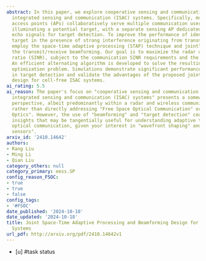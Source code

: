 ```yaml
---
abstract: In this paper, we explore cooperative sensing and communication within cell-free
  integrated sensing and communication (ISAC) systems. Specifically, multiple transmit
  access points (APs) collaboratively serve multiple communication users while simultaneously
  illuminating a potential target, with a separate sensing AP dedicated to collecting
  echo signals for target detection. To improve the performance of identifying a moving
  target in the presence of strong interference originating from transmit APs, we
  employ the space-time adaptive processing (STAP) technique and jointly optimize
  the transmit/receive beamforming. Our goal is to maximize the radar output signal-to-interference-plus-noise
  ratio (SINR), subject to the communication SINR requirements and the power budget.
  An efficient alternating algorithm is developed to solve the resulting non-convex
  optimization problem. Simulations demonstrate significant performance improvements
  in target detection and validate the advantages of the proposed joint STAP and beamforming
  design for cell-free ISAC systems.
ai_rating: 5.5
ai_reason: The paper's focus on "cooperative sensing and communication within cell-free
  integrated sensing and communication (ISAC) systems" presents a somewhat relevant
  perspective, albeit predominantly within a radar and wireless communication context
  rather than directly addressing "Free Space Optical Communication" or "Adaptive
  Optics". However, the use of "beamforming" and "target detection" could provide
  insights that may be tangentially useful for understanding adaptive techniques in
  optical communication, given your interest in "wavefront shaping" and "wavefront
  sensors".
arxiv_id: '2410.14642'
authors:
- Rang Liu
- Ming Li
- Qian Liu
category_others: null
category_primary: eess.SP
config_reason_FSOC:
- true
- true
- false
config_tags:
- '#FSOC'
date_published: '2024-10-18'
date_updated: '2024-10-18'
title: Joint Space-Time Adaptive Processing and Beamforming Design for Cell-Free ISAC
  Systems
url_pdf: http://arxiv.org/pdf/2410.14642v1
---
```

 - [u] #task status
